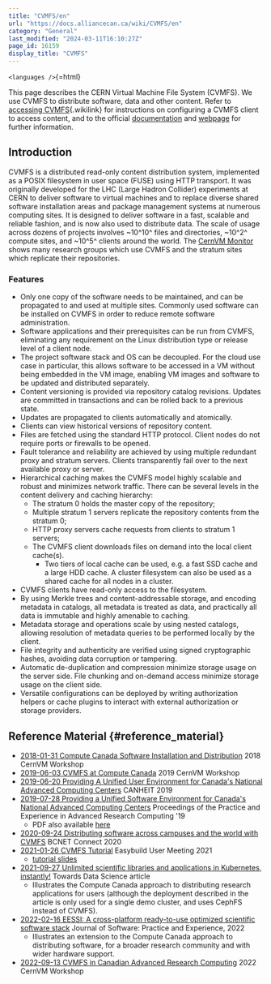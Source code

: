 ```yaml
---
title: "CVMFS/en"
url: "https://docs.alliancecan.ca/wiki/CVMFS/en"
category: "General"
last_modified: "2024-03-11T16:10:27Z"
page_id: 16159
display_title: "CVMFS"
---
```


`<languages />`{=html}

This page describes the CERN Virtual Machine File System (CVMFS). We use CVMFS to distribute software, data and other content. Refer to [accessing CVMFS](https://docs.alliancecan.ca/accessing_CVMFS "accessing CVMFS"){.wikilink} for instructions on configuring a CVMFS client to access content, and to the official [documentation](https://cvmfs.readthedocs.io/) and [webpage](https://cernvm.cern.ch/fs/) for further information.

## Introduction

CVMFS is a distributed read-only content distribution system, implemented as a POSIX filesystem in user space (FUSE) using HTTP transport. It was originally developed for the LHC (Large Hadron Collider) experiments at CERN to deliver software to virtual machines and to replace diverse shared software installation areas and package management systems at numerous computing sites. It is designed to deliver software in a fast, scalable and reliable fashion, and is now also used to distribute data. The scale of usage across dozens of projects involves \~10^10^ files and directories, \~10^2^ compute sites, and \~10^5^ clients around the world. The [CernVM Monitor](https://cvmfs-monitor-frontend.web.cern.ch/) shows many research groups which use CVMFS and the stratum sites which replicate their repositories.

### Features

- Only one copy of the software needs to be maintained, and can be propagated to and used at multiple sites. Commonly used software can be installed on CVMFS in order to reduce remote software administration.
- Software applications and their prerequisites can be run from CVMFS, eliminating any requirement on the Linux distribution type or release level of a client node.
- The project software stack and OS can be decoupled. For the cloud use case in particular, this allows software to be accessed in a VM without being embedded in the VM image, enabling VM images and software to be updated and distributed separately.
- Content versioning is provided via repository catalog revisions. Updates are committed in transactions and can be rolled back to a previous state.
- Updates are propagated to clients automatically and atomically.
- Clients can view historical versions of repository content.
- Files are fetched using the standard HTTP protocol. Client nodes do not require ports or firewalls to be opened.
- Fault tolerance and reliability are achieved by using multiple redundant proxy and stratum servers. Clients transparently fail over to the next available proxy or server.
- Hierarchical caching makes the CVMFS model highly scalable and robust and minimizes network traffic. There can be several levels in the content delivery and caching hierarchy:
  - The stratum 0 holds the master copy of the repository;
  - Multiple stratum 1 servers replicate the repository contents from the stratum 0;
  - HTTP proxy servers cache requests from clients to stratum 1 servers;
  - The CVMFS client downloads files on demand into the local client cache(s).
    - Two tiers of local cache can be used, e.g. a fast SSD cache and a large HDD cache. A cluster filesystem can also be used as a shared cache for all nodes in a cluster.
- CVMFS clients have read-only access to the filesystem.
- By using Merkle trees and content-addressable storage, and encoding metadata in catalogs, all metadata is treated as data, and practically all data is immutable and highly amenable to caching.
- Metadata storage and operations scale by using nested catalogs, allowing resolution of metadata queries to be performed locally by the client.
- File integrity and authenticity are verified using signed cryptographic hashes, avoiding data corruption or tampering.
- Automatic de-duplication and compression minimize storage usage on the server side. File chunking and on-demand access minimize storage usage on the client side.
- Versatile configurations can be deployed by writing authorization helpers or cache plugins to interact with external authorization or storage providers.

## Reference Material {#reference_material}

- [2018-01-31 Compute Canada Software Installation and Distribution](https://indico.cern.ch/event/608592/contributions/2858287/) 2018 CernVM Workshop
- [2019-06-03 CVMFS at Compute Canada](https://indico.cern.ch/event/757415/contributions/3433887/) 2019 CernVM Workshop
- [2019-06-20 Providing A Unified User Environment for Canada's National Advanced Computing Centers](https://guidebook.com/g/canheitarc2019/#/session/23411098) CANHEIT 2019
- [2019-07-28 Providing a Unified Software Environment for Canada's National Advanced Computing Centers](https://dl.acm.org/doi/10.1145/3332186.3332210) Proceedings of the Practice and Experience in Advanced Research Computing \'19
  - PDF also available [here](https://ssl.linklings.net/conferences/pearc/pearc19_program/views/includes/files/pap139s3-file1.pdf)
- [2020-09-24 Distributing software across campuses and the world with CVMFS](https://bc.net/distributing-software-across-campuses-and-world-cernvm-fs-0) BCNET Connect 2020
- [2021-01-26 CVMFS Tutorial](https://cvmfs-contrib.github.io/cvmfs-tutorial-2021/) Easybuild User Meeting 2021
  - [tutorial slides](https://cvmfs-contrib.github.io/cvmfs-tutorial-2021/eum21-cvmfs-tutorial-slides.pdf)
- [2021-09-27 Unlimited scientific libraries and applications in Kubernetes, instantly!](https://towardsdatascience.com/unlimited-scientific-libraries-and-applications-in-kubernetes-instantly-b69b192ec5e5) Towards Data Science article
  - Illustrates the Compute Canada approach to distributing research applications for users (although the deployment described in the article is only used for a single demo cluster, and uses CephFS instead of CVMFS).
- [2022-02-16 EESSI: A cross-platform ready-to-use optimized scientific software stack](https://onlinelibrary.wiley.com/doi/10.1002/spe.3075) Journal of Software: Practice and Experience, 2022
  - Illustrates an extension to the Compute Canada approach to distributing software, for a broader research community and with wider hardware support.
- [2022-09-13 CVMFS in Canadian Advanced Research Computing](https://indico.cern.ch/event/1079490/contributions/4939532/) 2022 CernVM Workshop
